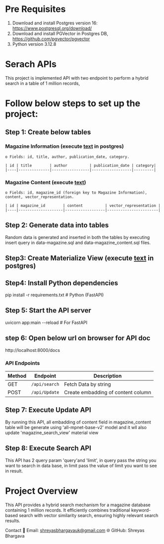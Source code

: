 # Pre Requisites
1. Download and install Postgres version 16: https://www.postgresql.org/download/
2. Download and install PGVector in Postgres DB, https://github.com/pgvector/pgvector
3. Python version 3.12.8

# Serach APIs

This project is implemented API with two endpoint to perform a hybrid search in a table of 1 million records, 

# Follow below steps to set up the project:

## Step 1: Create below tables 

### Magazine Information (execute [text](Create-magazine.sql) in postgres)
    o Fields: id, title, author, publication_date, category.

    | id | title        | author          | publication_date | category|
    |----|--------------|-----------------|------------------|---------|


### Magazine Content (execute [text](Create-magazine_content.sql))
    o Fields: id, magazine_id (foreign key to Magazine Information), content, vector_representation.

    | id | magazine_id        | content          | vector_representation |
    |----|--------------------|------------------|-----------------------|

## Step 2: Generate data into tables 
Random data is generated and inserted in both the tables by executing insert query in data-magazine.sql and data-magazine_content.sql files.

## Step3: Create Materialize View (execute [text](create-magazine_search_view.sql) in postgres)

## Step4: Install Python dependencies
pip install -r requirements.txt  # Python (FastAPI)

## Step 5: Start the API server
uvicorn app:main --reload  # For FastAPI    

## step 6: Open below url on browser for API doc
http://localhost:8000/docs


### API Endpoints
| Method | Endpoint        | Description          |
|--------|-----------------|----------------------|
| GET    | `/api/search`   | Fetch Data by string |
| POST   | `/api/Update`   | Create embadding of content column|  


## Step 7: Execute Update API
By running this API, all embadding of content field in magazine_content table will be generate using 'all-mpnet-base-v2' model
and it wll also update 'magazine_search_view' material view

## Step 8: Execute Search API
This API has 2 query param 'query'and 'limit', in query pass the string you want to search in data base, in limit pass the value of limit you want to see in result.

# Project Overview
This API provides a hybrid search mechanism for a magazine database containing 1 million records. It efficiently combines traditional keyword-based search with vector similarity search, ensuring highly relevant search results.


Contact
📩 Email: shreyasbhargavauk@gmail.com
🌐 GitHub: Shreyas Bhargava